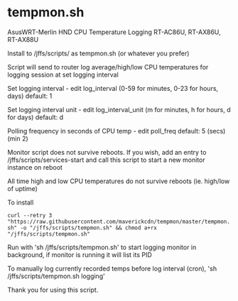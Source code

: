 # tempmon.sh
AsusWRT-Merlin HND CPU Temperature Logging RT-AC86U, RT-AX86U, RT-AX88U

Install to /jffs/scripts/ as tempmon.sh (or whatever you prefer)

Script will send to router log average/high/low CPU temperatures for logging session at set logging interval

Set logging interval - edit log_interval (0-59 for minutes, 0-23 for hours, days) default: 1

Set logging interval unit - edit log_interval_unit (m for minutes, h for hours, d for days) default: d

Polling frequency in seconds of CPU temp - edit poll_freq default: 5 (secs) (min 2)

Monitor script does not survive reboots. If you wish, add an entry to /jffs/scripts/services-start and call this script to start a new monitor instance on reboot

All time high and low CPU temperatures do not survive reboots (ie. high/low of uptime)

To install

`curl --retry 3 "https://raw.githubusercontent.com/maverickcdn/tempmon/master/tempmon.sh" -o "/jffs/scripts/tempmon.sh" && chmod a+rx "/jffs/scripts/tempmon.sh"`

Run with 'sh /jffs/scripts/tempmon.sh' to start logging monitor in background, if monitor is running it will list its PID

To manually log currently recorded temps before log interval (cron), 'sh /jffs/scripts/tempmon.sh logging'

Thank you for using this script.
